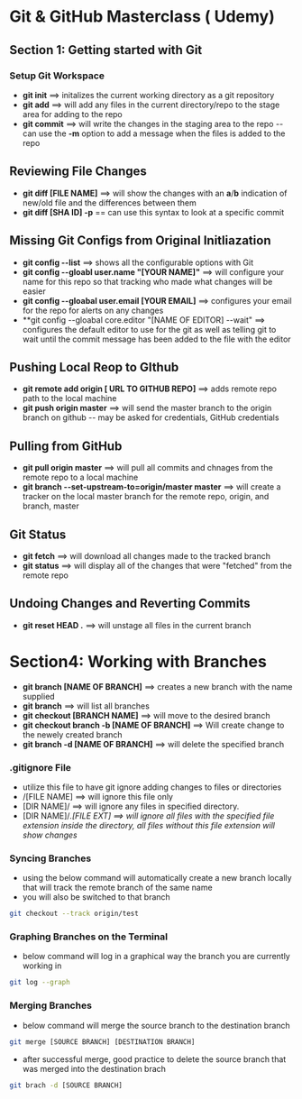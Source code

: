 # Git & GitHub Masterclass ( Udemy)

## Section 1: Getting started with Git

### Setup Git Workspace
* **git init** ==> initalizes the current working directory as a git repository
* **git add** ==> will add any files in the current directory/repo to the stage area for adding to the repo
* **git commit** ==> will write the changes in the staging area to the repo
	-- can use the **-m** option to add a message when the files is added to the repo

## Reviewing File Changes	
* **git diff [FILE NAME]** ==> will show the changes with an **a**/**b** indication of new/old file and the differences between them
* **git diff [SHA ID] -p** == can use this syntax to look at a specific commit

## Missing Git Configs from Original Initliazation
* **git config --list** ==> shows all the configurable options with Git
* **git config --gloabl user.name "[YOUR NAME]"** ==> will configure your name for this repo so that tracking who made what changes will be easier
* **git config --gloabal user.email [YOUR EMAIL]** ==> configures your email for the repo for alerts on any changes
* **git config --gloabal core.editor "[NAME OF EDITOR] --wait" ==> configures the default editor to use for the git as well as telling git to wait until the commit message has been added to the file with the editor  	

## Pushing Local Reop to GIthub
* **git remote add origin [ URL TO GITHUB REPO]** ==> adds remote repo path to the local machine
* **git push origin master** ==> will send the master branch to the origin branch on github
	-- may be asked for credentials, GitHub credentials

## Pulling from GitHub
* **git pull origin master** ==> will pull all commits and chnages from the remote repo to a local machine
* **git branch --set-upstream-to=origin/master master** ==> will create a tracker on the local master branch for the remote repo, origin, and branch, master
	
## Git Status
* **git fetch** ==> will download all changes made to the tracked branch
* **git status** ==> will display all of the changes that were "fetched" from the remote repo

## Undoing Changes and Reverting Commits
* **git reset HEAD .** ==> will unstage all files in the current branch
	
# Section4: Working with Branches
* **git branch [NAME OF BRANCH]** ==> creates a new branch with the name supplied
* **git branch** ==> will list all branches
* **git checkout [BRANCH NAME]** ==> will move to the desired branch
* **git checkout branch -b [NAME OF BRANCH]** ==> Will create change to the newely created branch
* **git branch -d [NAME OF BRANCH]** ==> will delete the specified branch

### .gitignore File
* utilize this file to have git ignore adding changes to files or directories
* /[FILE NAME] ==> will ignore this file only
* [DIR NAME]/ ==> will ignore any files in specified directory.
* [DIR NAME]/*.[FILE EXT] ==> will ignore all files with the specified file extension inside the directory, all files without this file extension will show changes*

### Syncing Branches
* using the below command will automatically create a new branch locally that will track the remote branch of the same name
* you will also be switched to that branch
```bash
git checkout --track origin/test
```
### Graphing Branches on the Terminal
* below command will log in a graphical way the branch you are currently working in
```bash
git log --graph
```

### Merging Branches
* below command will merge the source branch to the destination branch
```bash
git merge [SOURCE BRANCH] [DESTINATION BRANCH]
```
 * after successful merge, good practice to delete the source branch that was merged into the destination brach
 ```bash
 git brach -d [SOURCE BRANCH]
 ```
 














